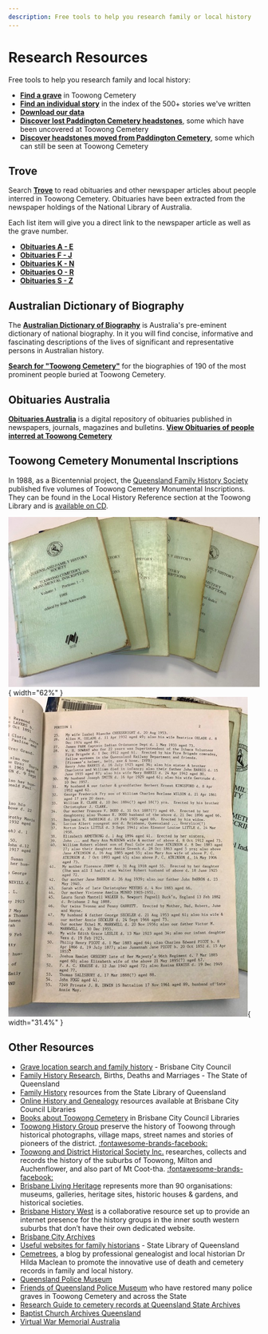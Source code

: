 ```yaml
---
description: Free tools to help you research family or local history 
---
```


# Research Resources

Free tools to help you research family and local history:

- **[Find a grave](find-a-grave.md)** in Toowong Cemetery
- **[Find an individual story](find-a-story.md)** in the index of the 500+ stories we've written
- **[Download our data](data.md)**
- **[Discover lost Paddington Cemetery headstones](../headstones/lost-paddington-headstones.md)**, some which have been uncovered at Toowong Cemetery
- **[Discover headstones moved from Paddington Cemetery](../headstones/moved-paddington-headstones.md)**, some which can still be seen at Toowong Cemetery

## Trove

Search **[Trove](https://trove.nla.gov.au)** to read obituaries and other newspaper articles about people interred in Toowong Cemetery. Obituaries have been extracted from the newspaper holdings of the National Library of Australia. 

Each list item will give you a direct link to the newspaper article as well as the grave number.

- **[Obituaries A - E](https://trove.nla.gov.au/list?id=4457)**
- **[Obituaries F - J](https://trove.nla.gov.au/list?id=4461)**
- **[Obituaries K - N](https://trove.nla.gov.au/list?id=4454)**
- **[Obituaries O - R](https://trove.nla.gov.au/list?id=4453)**
- **[Obituaries S - Z](https://trove.nla.gov.au/list?id=4430)**

## Australian Dictionary of Biography

The **[Australian Dictionary of Biography](https://adb.anu.edu.au/)** is Australia's pre-eminent dictionary of national biography. In it you will find concise, informative and fascinating descriptions of the lives of significant and representative persons in Australian history.

**[Search for "Toowong Cemetery"](https://adb.anu.edu.au/biographies/search/?scope=all&query=Toowong+Cemetery+&x=55&y=11&rs=)** for the biographies of 190 of the most prominent people buried at Toowong Cemetery.

## Obituaries Australia

**[Obituaries Australia](https://oa.anu.edu.au)** is a digital repository of obituaries published in newspapers, journals, magazines and bulletins. **[View Obituaries of people interred at Toowong Cemetery](https://oa.anu.edu.au/obituaries/search/?scope=all&query=Toowong+Cemetery+&x=85&y=18&rs=)**

## Toowong Cemetery Monumental Inscriptions

In 1988, as a Bicentennial project, the [Queensland Family History Society](https://www.qfhs.org.au) published five volumes of Toowong Cemetery Monumental Inscriptions. They can be found in the Local History Reference section at the Toowong Library and is [available on CD](https://www.qfhs.org.au/shop/shop-catalogue/society-publications/cemeteries/qfhscd030/).

![Toowong Cemetery Monumental Inscriptions, 5 Volumes](../assets/toowong-cemetery-monumental-inscriptions.jpg){ width="62%" } ![Toowong Cemetery Monumental Inscriptions, sample page](../assets/toowong-cemetery-monumental-inscriptions-2.jpg){ width="31.4%" }

## Other Resources

- [Grave location search and family history](https://www.brisbane.qld.gov.au/community-and-safety/community-support/cemeteries/grave-location-search) - Brisbane City Council
- [Family History Research](https://www.familyhistory.bdm.qld.gov.au), Births, Deaths and Marriages - The State of Queensland
- [Family History](https://www.slq.qld.gov.au/research-collections/family-history) resources from the State Library of Queensland 
- [Online History and Genealogy](https://library-brisbane.ent.sirsidynix.net.au/client/en_AU/eLibCat/?rm=ONLINE+RESOURC0%7C%7C%7C1%7C%7C%7C0%7C%7C%7Ctrue&dt=list#History) resources available at Brisbane City Council Libraries
- [Books about Toowong Cemetery](https://library-brisbane.ent.sirsidynix.net.au/client/en_AU/eLibCat/search/results?qu=Toowong+Cemetery&qf=-ITYPE%09Item+Type%091%3AARCHIVES%09City+Archives+Collection&ac=ITYPE%09Item+Type%091%3ALOC-ST-REF%09Local+Studies+Reference+%7C%7C+1%3AREFERENCE%09Reference+Collection+%7C%7C+1%3ALOCSTUDIES%09Local+Studies+%7C%7C+1%3AARCHIVES%09City+Archives+Collection+%7C%7C+1%3ANONFICTION%09Non-Fiction&ac=ITYPE%09Item+Type%091%3ALOC-ST-REF%09Local+Studies+Reference+%7C%7C+1%3AREFERENCE%09Reference+Collection+%7C%7C+1%3ALOCSTUDIES%09Local+Studies+%7C%7C+1%3AARCHIVES%09City+Archives+Collection+%7C%7C+1%3ANONFICTION%09Non-Fiction) in Brisbane City Council Libraries
- [Toowong History Group](https://toowong.org.au) preserve the history of Toowong through historical photographs, village maps, street names and stories of pioneers of the district. [:fontawesome-brands-facebook:](https://www.facebook.com/toowonghistorygroup/)
- [Toowong and District Historical Society Inc.](https://toowonghistory.org.au) researches, collects and records the history of the suburbs of Toowong, Milton and Auchenflower, and also part of Mt Coot-tha. [:fontawesome-brands-facebook:](https://www.facebook.com/groups/202090111610987/)
- [Brisbane Living Heritage](https://brisbanelivingheritage.org) represents more than 90 organisations: museums, galleries, heritage sites, historic houses & gardens, and historical societies. 
- [Brisbane History West](https://brisbanehistorywest.wordpress.com/) is a collaborative resource set up to provide an internet presence for the history groups in the inner south western suburbs that don’t have their own dedicated website.
- [Brisbane City Archives](https://www.brisbane.qld.gov.au/things-to-see-and-do/council-venues-and-precincts/libraries/facilities-services/brisbane-city-archives)
- [Useful websites for family historians](https://www.slq.qld.gov.au/research-collections/family-history/useful-websites-family-historians) - State Library of Queensland
- [Cemetrees](https://cemetrees.wordpress.com), a blog by professional genealogist and local historian Dr Hilda Maclean to promote the innovative use of death and cemetery records in family and local history. 
- [Queensland Police Museum](https://www.police.qld.gov.au/museum)
- [Friends of Queensland Police Museum](https://www.friendsqpmuseum.com.au) who have restored many police graves in Toowong Cemetery and across the State
- [Research Guide to cemetery records at Queensland State Archives](https://www.publications.qld.gov.au/ckan-publications-attachments-prod/resources/3b2f93a8-3229-4739-bae5-a130fb199cf9/research-guide-to-cemetery-records.pdf)
- [Baptist Church Archives Queensland](https://www.bhsq.org/barq/)
- [Virtual War Memorial Australia](https://vwma.org.au/explore/cemeteries/1788)

<!--
- The [Under the Lino](http://www.underthelino.com.au) community have a [catalogue of research resources](http://www.underthelino.com.au/resources/)
-->